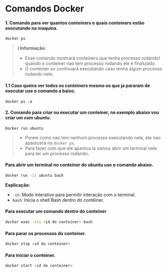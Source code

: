 # Comandos Docker 

#### 1. Comando para ver quantos conteiners e quais conteiners estão executando na maquina.

```
docker ps
```
> **ℹ️ Informação:** 
> - Esse comando mostrará conteiners que tenha processo rodando! quando o conteiner nao tem processo rodando ele é finalizado.
> - O conteiner so continuará executando caso tenha algum processo rodando nele.

#### 1.1 Caso queira ver todos os conteiners mesmo os que ja pararam de executar use o comando a baixo.

```
docker ps -a
```
#### 2. Comando para criar ou executar um conteiner, no exemplo abaixo vou criar um com ubuntu.

```
Docker run ubuntu
```
> - Porem como nao tem nenhum processo executando nele, ele nao aparecera no `docker ps`.
> - Para fazer com que ele apareca la vamos abrir um terminal nele para ter um processo rodando.

#### Para abrir um terminal no conteiner do ubuntu use o comando abaixo.

```bash
docker run -it ubuntu bash
```
**Explicação:**

-  `-it`: Modo interativo para permitir interação com o terminal.
-  `bash`: Inicia o shell Bash dentro do contêiner.

#### Para executar um comando dentro do conteiner 

```bash
docker exec -iti <id do conteiner> bash
```

#### Para parar os processos do conteiner.

```bash
docker stop <id do conteiner>
```

#### Para iniciar o conteiner.

```bash
docker start <id do conteiner>
```


































